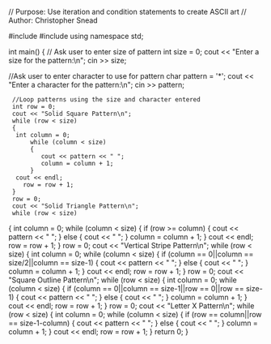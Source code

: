 // Purpose: Use iteration and condition statements to create ASCII art
// Author: Christopher Snead

#include <cmath>
#include <iostream>
using namespace std;

int main()
{
   // Ask user to enter size of pattern
   int size = 0;
   cout << "Enter a size for the pattern:\n";
   cin >> size;

   //Ask user to enter character to use for pattern
	 char pattern = '*';
	 cout << "Enter a character for the pattern:\n";
	 cin >> pattern;

	 //Loop patterns using the size and character entered
	 int row = 0;
	 cout << "Solid Square Pattern\n";
	 while (row < size)
	 {
      int column = 0;
		  while (column < size)
		  {
		     cout << pattern << " ";
		     column = column + 1;
		  }
      cout << endl;
	    row = row + 1;
	 }
	 row = 0;
	 cout << "Solid Triangle Pattern\n";
	 while (row < size)
   {
      int column = 0;
      while (column < size)
      {
		     if (row >= column)
		     {
            cout << pattern << " ";
		     }
		     else
		     {
		     cout << " ";
		     }
         column = column + 1;
      }
      cout << endl;
      row = row + 1;
   }
	 row = 0;
	 cout << "Vertical Stripe Pattern\n";
   while (row < size)
   {
      int column = 0;
      while (column < size)
      {
         if (column == 0||column == size/2||column == size-1)
         {
            cout << pattern << " ";
         }
         else
         {
            cout << "  ";
         }
         column = column + 1;
      }
      cout << endl;
      row = row + 1;
   }
	 row = 0;
   cout << "Square Outline Pattern\n";
   while (row < size)
   {
      int column = 0;
      while (column < size)
      {
         if (column == 0||column == size-1||row == 0||row == size-1)
         {
            cout << pattern << " ";
         }
         else
         {
            cout << "  ";
         }
         column = column + 1;
      }
      cout << endl;
      row = row + 1;
   }
	 row = 0;
   cout << "Letter X Pattern\n";
   while (row < size)
   {
      int column = 0;
      while (column < size)
      {
         if (row == column||row == size-1-column)
         {
            cout << pattern << " ";
         }
         else
         {
            cout << "  ";
         }
         column = column + 1;
      }
      cout << endl;
      row = row + 1;
   }
	 return 0;
}
